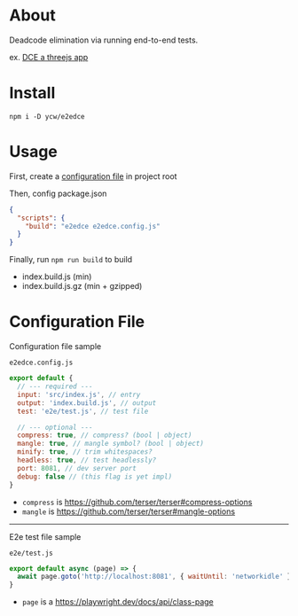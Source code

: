 # About

Deadcode elimination via running end-to-end tests.

ex. [DCE a threejs app](https://github.com/ycw/e2edce-sample-project)



# Install

`npm i -D ycw/e2edce`



# Usage

First, create a [configuration file](#configuration-file) in project root

Then, config package.json

```json
{ 
  "scripts": {
    "build": "e2edce e2edce.config.js"
  }
}
```

Finally, run `npm run build` to build

- index.build.js (min)
- index.build.js.gz (min + gzipped)



# Configuration File

Configuration file sample 

`e2edce.config.js`

```js
export default {
  // --- required ---
  input: 'src/index.js', // entry
  output: 'index.build.js', // output
  test: 'e2e/test.js', // test file

  // --- optional ---
  compress: true, // compress? (bool | object)
  mangle: true, // mangle symbol? (bool | object)
  minify: true, // trim whitespaces?
  headless: true, // test headlessly?
  port: 8081, // dev server port
  debug: false // (this flag is yet impl)
}
```

- `compress` is https://github.com/terser/terser#compress-options
- `mangle` is https://github.com/terser/terser#mangle-options


---
E2e test file sample

`e2e/test.js`

```js
export default async (page) => {
  await page.goto('http://localhost:8081', { waitUntil: 'networkidle' })
}
```

- `page` is a https://playwright.dev/docs/api/class-page